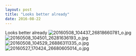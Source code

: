 ```yaml
---
layout: post
title: "Looks better already"
date: 2016-08-22 
---
```

Looks better already﻿
![20160508_104437_26818660781_o.jpg](/k100-project/Photos/22-08-2016/20160508_104437_26818660781_o.jpg)
![20160508_104501_26281636193_o.jpg](/k100-project/Photos/22-08-2016/20160508_104501_26281636193_o.jpg)
![20160508_104529_26886311335_o.jpg](/k100-project/Photos/22-08-2016/20160508_104529_26886311335_o.jpg)
![20160527_170424_26680605014_o.jpg](/k100-project/Photos/22-08-2016/20160527_170424_26680605014_o.jpg)